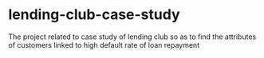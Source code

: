 # lending-club-case-study
The project related to case study of lending club so as to find the attributes of customers linked to high default rate of loan repayment
